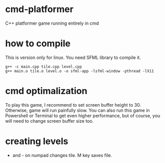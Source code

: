# cmd-platformer
C++ platformer game running entirely in cmd

# how to compile
This is version only for linux. You need SFML library to compile it.
```
g++ -c main.cpp tile.cpp level.cpp
g++ main.o tile.o level.o -o sfml-app -lsfml-window -pthread -lX11
```

# cmd optimalization
To play this game, I recommend to set screen buffer height to 30. Otherwise, game will run painfully slow.
You can also run this game in Powershell or Terminal to get even higher performance, but of course, you will need to change screen buffer size too.

# creating levels
+ and - on numpad changes tile.
M key saves file.

